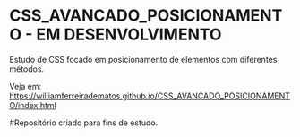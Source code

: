 # CSS_AVANCADO_POSICIONAMENTO - EM DESENVOLVIMENTO
Estudo de CSS focado em posicionamento de elementos com diferentes métodos.

Veja em: https://williamferreiradematos.github.io/CSS_AVANCADO_POSICIONAMENTO/index.html


#Repositório criado para fins de estudo.
